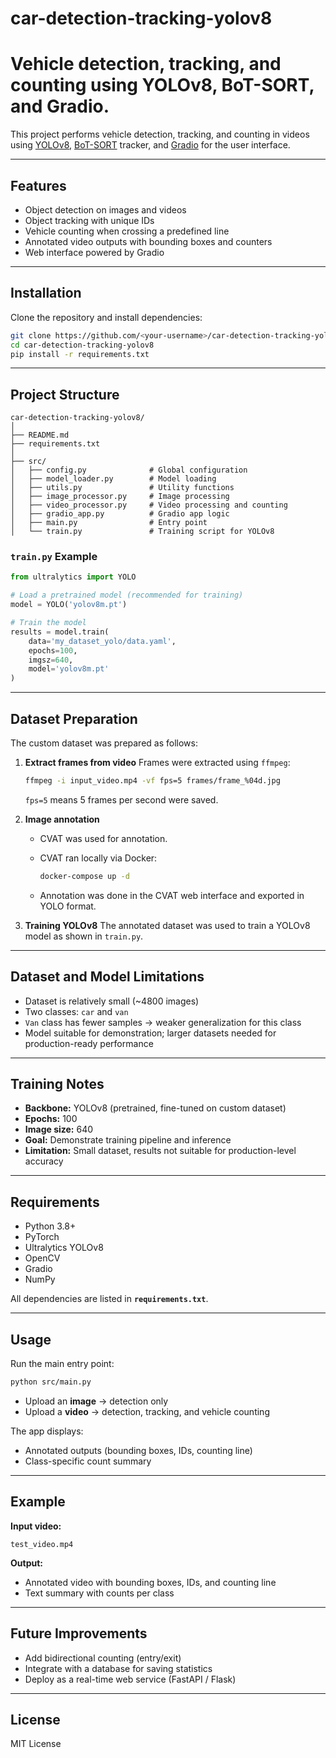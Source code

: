 # car-detection-tracking-yolov8
# Vehicle detection, tracking, and counting using YOLOv8, BoT-SORT, and Gradio.

This project performs vehicle detection, tracking, and counting in videos using [YOLOv8](https://github.com/ultralytics/ultralytics), [BoT-SORT](https://arxiv.org/abs/2211.11164) tracker, and [Gradio](https://www.gradio.app/) for the user interface.

---

## Features
- Object detection on images and videos
- Object tracking with unique IDs
- Vehicle counting when crossing a predefined line
- Annotated video outputs with bounding boxes and counters
- Web interface powered by Gradio

---

## Installation
Clone the repository and install dependencies:

```bash
git clone https://github.com/<your-username>/car-detection-tracking-yolov8.git
cd car-detection-tracking-yolov8
pip install -r requirements.txt
````

---

## Project Structure

```
car-detection-tracking-yolov8/
│
├── README.md
├── requirements.txt
│
├── src/
│   ├── config.py              # Global configuration
│   ├── model_loader.py        # Model loading
│   ├── utils.py               # Utility functions
│   ├── image_processor.py     # Image processing
│   ├── video_processor.py     # Video processing and counting
│   ├── gradio_app.py          # Gradio app logic
│   ├── main.py                # Entry point
│   └── train.py               # Training script for YOLOv8
```

### `train.py` Example

```python
from ultralytics import YOLO

# Load a pretrained model (recommended for training)
model = YOLO('yolov8m.pt')

# Train the model
results = model.train(
    data='my_dataset_yolo/data.yaml',
    epochs=100,
    imgsz=640,
    model='yolov8m.pt'
)
```

---

## Dataset Preparation

The custom dataset was prepared as follows:

1. **Extract frames from video**
   Frames were extracted using `ffmpeg`:

   ```bash
   ffmpeg -i input_video.mp4 -vf fps=5 frames/frame_%04d.jpg
   ```

   `fps=5` means 5 frames per second were saved.

2. **Image annotation**

   * CVAT was used for annotation.

   * CVAT ran locally via Docker:

     ```bash
     docker-compose up -d
     ```

   * Annotation was done in the CVAT web interface and exported in YOLO format.

3. **Training YOLOv8**
   The annotated dataset was used to train a YOLOv8 model as shown in `train.py`.

---

## Dataset and Model Limitations

* Dataset is relatively small (\~4800 images)
* Two classes: `car` and `van`
* `Van` class has fewer samples → weaker generalization for this class
* Model suitable for demonstration; larger datasets needed for production-ready performance

---

## Training Notes

* **Backbone:** YOLOv8 (pretrained, fine-tuned on custom dataset)
* **Epochs:** 100
* **Image size:** 640
* **Goal:** Demonstrate training pipeline and inference
* **Limitation:** Small dataset, results not suitable for production-level accuracy

---

## Requirements

* Python 3.8+
* PyTorch
* Ultralytics YOLOv8
* OpenCV
* Gradio
* NumPy

All dependencies are listed in **`requirements.txt`**.

---

## Usage

Run the main entry point:

```bash
python src/main.py
```

* Upload an **image** → detection only
* Upload a **video** → detection, tracking, and vehicle counting

The app displays:

* Annotated outputs (bounding boxes, IDs, counting line)
* Class-specific count summary

---

## Example

**Input video:**

```
test_video.mp4
```

**Output:**

* Annotated video with bounding boxes, IDs, and counting line
* Text summary with counts per class

---

## Future Improvements

* Add bidirectional counting (entry/exit)
* Integrate with a database for saving statistics
* Deploy as a real-time web service (FastAPI / Flask)

---

## License

MIT License

```
